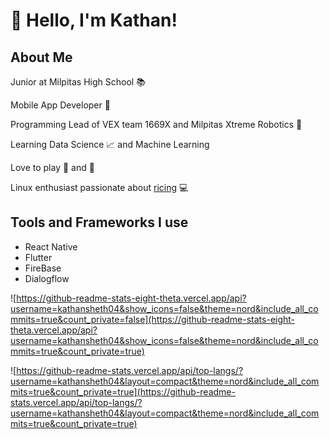 # :wave: Hello, I'm Kathan!

## About Me 

Junior at Milpitas High School :books:

Mobile App Developer :iphone: 

Programming Lead of VEX team 1669X and Milpitas Xtreme Robotics :robot:

Learning Data Science :chart_with_upwards_trend:  and Machine Learning

Love to play :ping_pong: and :basketball: 

Linux enthusiast passionate about [ricing](https://github.com/kathansheth04/NordRice) :computer:

## Tools and Frameworks I use 

* React Native
* Flutter
* FireBase
* Dialogflow

![https://github-readme-stats-eight-theta.vercel.app/api?username=kathansheth04&show_icons=false&theme=nord&include_all_commits=true&count_private=false](https://github-readme-stats-eight-theta.vercel.app/api?username=kathansheth04&show_icons=false&theme=nord&include_all_commits=true&count_private=true) 

![https://github-readme-stats.vercel.app/api/top-langs/?username=kathansheth04&layout=compact&theme=nord&include_all_commits=true&count_private=true](https://github-readme-stats.vercel.app/api/top-langs/?username=kathansheth04&layout=compact&theme=nord&include_all_commits=true&count_private=true)
